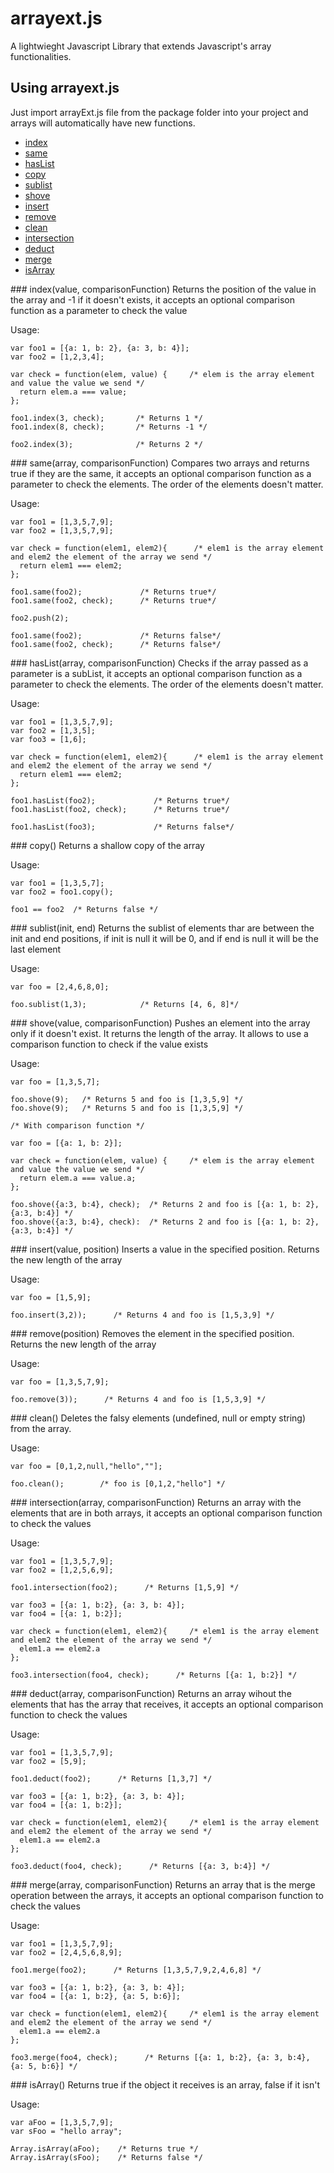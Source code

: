 arrayext.js
===========

A lightwieght Javascript Library that extends Javascript's array functionalities.

## Using arrayext.js

Just import arrayExt.js file from the package folder into your project and arrays will automatically have new functions.

* [index](#index)
* [same](#same)
* [hasList](#hasList)
* [copy](#copy)
* [sublist](#sublist)
* [shove](#shove)
* [insert](#insert)
* [remove](#remove)
* [clean](#clean)
* [intersection](#intersection)
* [deduct](#deduct)
* [merge](#merge)
* [isArray](#isArray)


<a name="index" />
### index(value, comparisonFunction)
Returns the position of the value in the array and -1 if it doesn't exists, it accepts an optional comparison function as a parameter to check the value

Usage:

    var foo1 = [{a: 1, b: 2}, {a: 3, b: 4}];
    var foo2 = [1,2,3,4];
    
    var check = function(elem, value) {     /* elem is the array element and value the value we send */
      return elem.a === value;
    };
    
    foo1.index(3, check);       /* Returns 1 */
    foo1.index(8, check);       /* Returns -1 */
    
    foo2.index(3);              /* Returns 2 */
    
<a name="same" />
### same(array, comparisonFunction)
Compares two arrays and returns true if they are the same, it accepts an optional comparison function as a parameter to check the elements.
The order of the elements doesn't matter.

Usage:

    var foo1 = [1,3,5,7,9];
    var foo2 = [1,3,5,7,9];
    
    var check = function(elem1, elem2){      /* elem1 is the array element and elem2 the element of the array we send */
      return elem1 === elem2;
    };
    
    foo1.same(foo2);             /* Returns true*/
    foo1.same(foo2, check);      /* Returns true*/
    
    foo2.push(2);
    
    foo1.same(foo2);             /* Returns false*/
    foo1.same(foo2, check);      /* Returns false*/
    
<a name="hasList" />
### hasList(array, comparisonFunction)
Checks if the array passed as a parameter is a subList, it accepts an optional comparison function as a parameter to check the elements.
The order of the elements doesn't matter.

Usage:

    var foo1 = [1,3,5,7,9];
    var foo2 = [1,3,5];
    var foo3 = [1,6];
    
    var check = function(elem1, elem2){      /* elem1 is the array element and elem2 the element of the array we send */
      return elem1 === elem2;
    };
    
    foo1.hasList(foo2);             /* Returns true*/
    foo1.hasList(foo2, check);      /* Returns true*/
    
    foo1.hasList(foo3);             /* Returns false*/

<a name="copy" />
### copy()
Returns a shallow copy of the array

Usage:

    var foo1 = [1,3,5,7];
    var foo2 = foo1.copy();
    
    foo1 == foo2  /* Returns false */

<a name="sublist" />
### sublist(init, end)
Returns the sublist of elements thar are between the init and end positions, if init is null it will be 0, and if end is null it will be the last element

Usage:

    var foo = [2,4,6,8,0];
    
    foo.sublist(1,3);            /* Returns [4, 6, 8]*/

<a name="shove" />
### shove(value, comparisonFunction)
Pushes an element into the array only if it doesn't exist. It returns the length of the array. It allows to use a comparison function to check if the value exists

Usage:

    var foo = [1,3,5,7];
    
    foo.shove(9);   /* Returns 5 and foo is [1,3,5,9] */
    foo.shove(9);   /* Returns 5 and foo is [1,3,5,9] */
    
    /* With comparison function */
    
    var foo = [{a: 1, b: 2}];
    
    var check = function(elem, value) {     /* elem is the array element and value the value we send */
      return elem.a === value.a;
    };
    
    foo.shove({a:3, b:4}, check);  /* Returns 2 and foo is [{a: 1, b: 2}, {a:3, b:4}] */
    foo.shove({a:3, b:4}, check):  /* Returns 2 and foo is [{a: 1, b: 2}, {a:3, b:4}] */

<a name="insert" />
### insert(value, position)
Inserts a value in the specified position. Returns the new length of the array

Usage:

    var foo = [1,5,9];
    
    foo.insert(3,2));      /* Returns 4 and foo is [1,5,3,9] */
    
<a name="remove" />    
### remove(position)
Removes the element in the specified position. Returns the new length of the array

Usage:

    var foo = [1,3,5,7,9];
    
    foo.remove(3));      /* Returns 4 and foo is [1,5,3,9] */

<a name="clean" />
### clean()
Deletes the falsy elements (undefined, null or empty string) from the array.

Usage:

    var foo = [0,1,2,null,"hello",""];
    
    foo.clean();        /* foo is [0,1,2,"hello"] */

<a name="intersection" />
### intersection(array, comparisonFunction)
Returns an array with the elements that are in both arrays, it accepts an optional comparison function to check the values

Usage:

    var foo1 = [1,3,5,7,9];
    var foo2 = [1,2,5,6,9];
    
    foo1.intersection(foo2);      /* Returns [1,5,9] */
    
    var foo3 = [{a: 1, b:2}, {a: 3, b: 4}];
    var foo4 = [{a: 1, b:2}];
    
    var check = function(elem1, elem2){     /* elem1 is the array element and elem2 the element of the array we send */
      elem1.a == elem2.a
    };
    
    foo3.intersection(foo4, check);      /* Returns [{a: 1, b:2}] */

<a name="deduct" />
### deduct(array, comparisonFunction)
Returns an array wihout the elements that has the array that receives, it accepts an optional comparison function to check the values

Usage:

    var foo1 = [1,3,5,7,9];
    var foo2 = [5,9];
    
    foo1.deduct(foo2);      /* Returns [1,3,7] */
    
    var foo3 = [{a: 1, b:2}, {a: 3, b: 4}];
    var foo4 = [{a: 1, b:2}];
    
    var check = function(elem1, elem2){     /* elem1 is the array element and elem2 the element of the array we send */
      elem1.a == elem2.a
    };
    
    foo3.deduct(foo4, check);      /* Returns [{a: 3, b:4}] */

<a name="merge" />
### merge(array, comparisonFunction)
Returns an array that is the merge operation between the arrays, it accepts an optional comparison function to check the values

Usage:

    var foo1 = [1,3,5,7,9];
    var foo2 = [2,4,5,6,8,9];
    
    foo1.merge(foo2);      /* Returns [1,3,5,7,9,2,4,6,8] */
    
    var foo3 = [{a: 1, b:2}, {a: 3, b: 4}];
    var foo4 = [{a: 1, b:2}, {a: 5, b:6}];
    
    var check = function(elem1, elem2){     /* elem1 is the array element and elem2 the element of the array we send */
      elem1.a == elem2.a
    };
    
    foo3.merge(foo4, check);      /* Returns [{a: 1, b:2}, {a: 3, b:4}, {a: 5, b:6}] */

<a name="isArray" />
### isArray()
Returns true if the object it receives is an array, false if it isn't

Usage:

    var aFoo = [1,3,5,7,9];
    var sFoo = "hello array";
    
    Array.isArray(aFoo);    /* Returns true */
    Array.isArray(sFoo);    /* Returns false */
